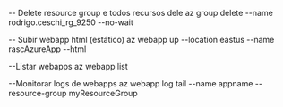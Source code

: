 -- Delete resource group e todos recursos dele
az group delete --name rodrigo.ceschi_rg_9250 --no-wait

-- Subir webapp html (estático)
az webapp up --location eastus --name rascAzureApp --html

--Listar webapps
az webapp list

--Monitorar logs de webapps
az webapp log tail --name appname --resource-group myResourceGroup